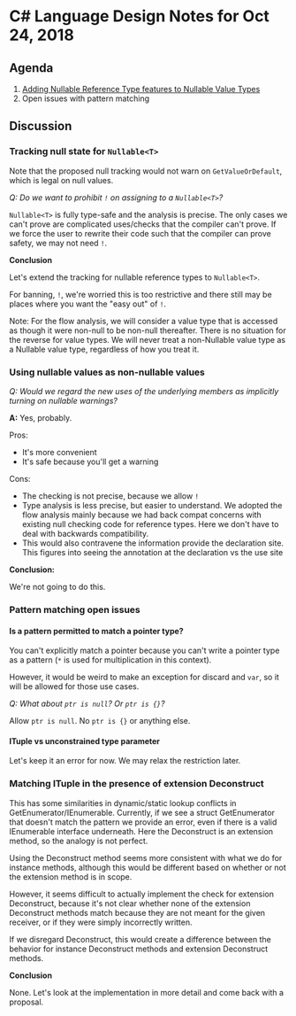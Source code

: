 
# C# Language Design Notes for Oct 24, 2018

## Agenda

1. [Adding Nullable Reference Type features to Nullable Value Types](https://github.com/dotnet/csharplang/issues/1865)
2. Open issues with pattern matching 

## Discussion

### Tracking null state for `Nullable<T>`

Note that the proposed null tracking would not warn on `GetValueOrDefault`,
which is legal on null values.

*Q: Do we want to prohibit `!` on assigning to a `Nullable<T>`?*

`Nullable<T>` is fully type-safe and the analysis is precise. The only cases
we can't prove are complicated uses/checks that the compiler can't prove. If
we force the user to rewrite their code such that the compiler can prove
safety, we may not need `!`.

**Conclusion**

Let's extend the tracking for nullable reference types to `Nullable<T>`. 

For banning, `!`, we're worried this is too restrictive and there still may
be places where you want the "easy out" of `!`.

Note: For the flow analysis, we will consider a value type that is accessed
as though it were non-null to be non-null thereafter. There is no situation
for the reverse for value types. We will never treat a non-Nullable value
type as a Nullable value type, regardless of how you treat it.

### Using nullable values as non-nullable values

*Q: Would we regard the new uses of the underlying members as implicitly turning
on nullable warnings?*

**A:** Yes, probably.

Pros:
- It's more convenient
- It's safe because you'll get a warning

Cons:
- The checking is not precise, because we allow `!`
- Type analysis is less precise, but easier to understand. We adopted the
  flow analysis mainly because we had back compat concerns with existing
  null checking code for reference types. Here we don't have to deal with
  backwards compatibility.
- This would also contravene the information provide the declaration site.
  This figures into seeing the annotation at the declaration vs the use site

**Conclusion:**

We're not going to do this.

### Pattern matching open issues

#### Is a pattern permitted to match a pointer type?

You can't explicitly match a pointer because you can't write a pointer type
as a pattern (`*` is used for multiplication in this context).

However, it would be weird to make an exception for discard and `var`, so it
will be allowed for those use cases.

*Q: What about `ptr is null`? Or `ptr is {}`?*

Allow `ptr is null`. No `ptr is {}` or anything else.

#### ITuple vs unconstrained type parameter

Let's keep it an error for now. We may relax the restriction later.

### Matching ITuple in the presence of extension Deconstruct

This has some similarities in dynamic/static lookup conflicts in
GetEnumerator/IEnumerable. Currently, if we see a struct GetEnumerator that
doesn't match the pattern we provide an error, even if there is a valid
IEnumerable interface underneath. Here the Deconstruct is an extension
method, so the analogy is not perfect.

Using the Deconstruct method seems more consistent with what we do for
instance methods, although this would be different based on whether or not
the extension method is in scope.

However, it seems difficult to actually implement the check for extension
Deconstruct, because it's not clear whether none of the extension Deconstruct
methods match because they are not meant for the given receiver, or if they
were simply incorrectly written.

If we disregard Deconstruct, this would create a difference between the
behavior for instance Deconstruct methods and extension Deconstruct methods.

**Conclusion**

None. Let's look at the implementation in more detail and come back with a
proposal.